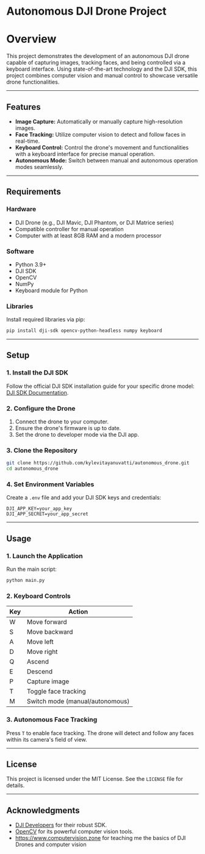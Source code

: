 # Autonomous DJI Drone Project

# Overview
This project demonstrates the development of an autonomous DJI drone capable of capturing images, tracking faces, and being controlled via a keyboard interface. Using state-of-the-art technology and the DJI SDK, this project combines computer vision and manual control to showcase versatile drone functionalities.

---

## Features
- **Image Capture:** Automatically or manually capture high-resolution images.
- **Face Tracking:** Utilize computer vision to detect and follow faces in real-time.
- **Keyboard Control:** Control the drone's movement and functionalities with a keyboard interface for precise manual operation.
- **Autonomous Mode:** Switch between manual and autonomous operation modes seamlessly.

---

## Requirements

### Hardware
- DJI Drone (e.g., DJI Mavic, DJI Phantom, or DJI Matrice series)
- Compatible controller for manual operation
- Computer with at least 8GB RAM and a modern processor

### Software
- Python 3.9+
- DJI SDK
- OpenCV
- NumPy
- Keyboard module for Python

### Libraries
Install required libraries via pip:
```bash
pip install dji-sdk opencv-python-headless numpy keyboard
```

---

## Setup

### 1. Install the DJI SDK
Follow the official DJI SDK installation guide for your specific drone model: [DJI SDK Documentation](https://developer.dji.com/documentation/).

### 2. Configure the Drone
1. Connect the drone to your computer.
2. Ensure the drone's firmware is up to date.
3. Set the drone to developer mode via the DJI app.

### 3. Clone the Repository
```bash
git clone https://github.com/kylevitayanuvatti/autonomous_drone.git
cd autonomous_drone
```

### 4. Set Environment Variables
Create a `.env` file and add your DJI SDK keys and credentials:
```plaintext
DJI_APP_KEY=your_app_key
DJI_APP_SECRET=your_app_secret
```

---

## Usage

### 1. Launch the Application
Run the main script:
```bash
python main.py
```

### 2. Keyboard Controls
| Key   | Action                |
|-------|-----------------------|
| W     | Move forward          |
| S     | Move backward         |
| A     | Move left             |
| D     | Move right            |
| Q     | Ascend                |
| E     | Descend               |
| P     | Capture image         |
| T     | Toggle face tracking  |
| M     | Switch mode (manual/autonomous) |

### 3. Autonomous Face Tracking
Press `T` to enable face tracking. The drone will detect and follow any faces within its camera's field of view.

---

## License
This project is licensed under the MIT License. See the `LICENSE` file for details.


---

## Acknowledgments

- [DJI Developers](https://developer.dji.com/) for their robust SDK.
- [OpenCV](https://opencv.org/) for its powerful computer vision tools.
- https://www.computervision.zone for teaching me the basics of DJI Drones and computer vision





